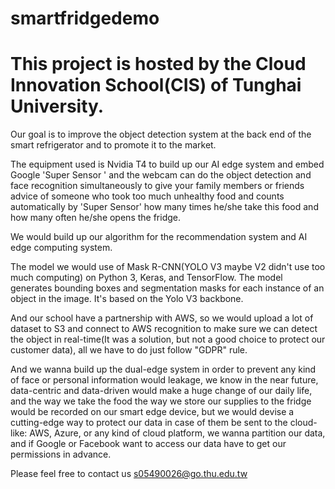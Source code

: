# smartfridgedemo

# This project is hosted by the Cloud Innovation School(CIS) of Tunghai University.

Our goal is to improve the object detection system at the back end of the smart refrigerator and to promote it to the market.

The equipment used is Nvidia T4 to build up our AI edge system and embed Google 'Super Sensor ' and the webcam can do the object detection and face recognition simultaneously to give your family members or friends advice of someone who took too much unhealthy food and counts automatically by 'Super Sensor' how many times he/she take this food and how many often he/she opens the fridge.

We would build up our algorithm for the recommendation system and AI edge computing system.

The model we would use of Mask R-CNN(YOLO V3 maybe V2 didn't use too much computing) on Python 3, Keras, and TensorFlow. The model generates bounding boxes and segmentation masks for each instance of an object in the image. It's based on the Yolo V3  backbone.

And our school have a partnership with AWS, so we would upload a lot of dataset to S3 and connect to AWS recognition to make sure we can detect the object in real-time(It was a solution, but not a good choice to protect our customer data), all we have to do just follow "GDPR" rule.

And we wanna build up the dual-edge system in order to prevent any kind of face or personal information would leakage, we know in the near future, data-centric and data-driven would make a huge change of our daily life, and the way we take the food the way we store our supplies to the fridge would be recorded on our smart edge device, but we would devise a cutting-edge way to protect our data in case of them be sent to the cloud-like: AWS, Azure, or any kind of cloud platform, we wanna partition our data, and if Google or Facebook want to access our data have to get our permissions in advance.


Please feel free to contact us s05490026@go.thu.edu.tw
